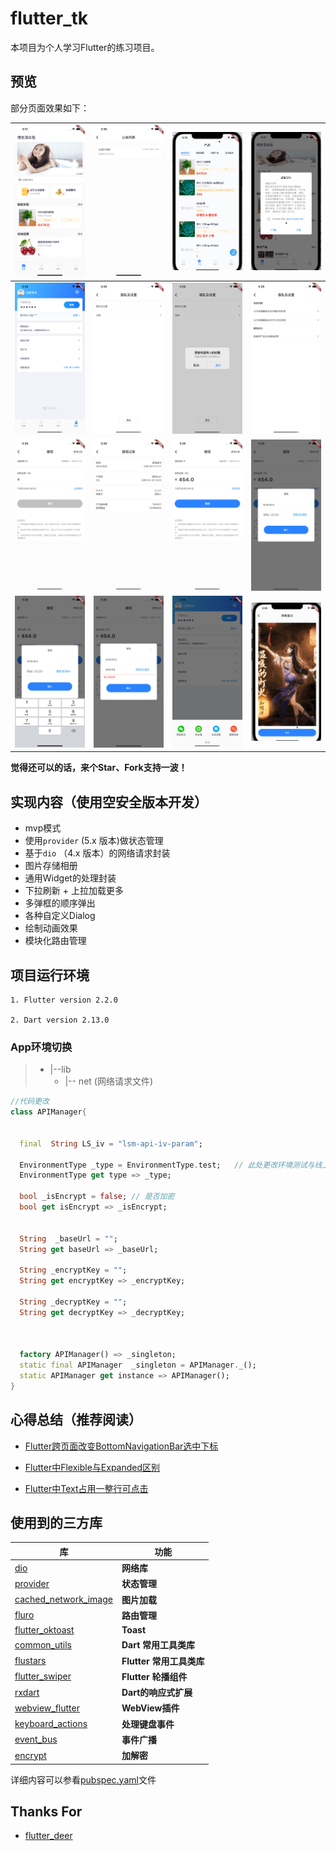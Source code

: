 # flutter_tk
本项目为个人学习Flutter的练习项目。

## 预览

部分页面效果如下：

| ![](./flutter_tuike/preview/1.png)     |  ![](./flutter_tuike/preview/2.png)   | ![](./flutter_tuike/preview/3.gif)   |  ![](./flutter_tuike/preview/4.gif)   |
| :--------------------------------: | :---------------------------------: | :-------------------------------: | :-------------------------------:  |
| ![](./flutter_tuike/preview/5.png)    |  ![](./flutter_tuike/preview/6.png)  | ![](./flutter_tuike/preview/7.png)   |  ![](./flutter_tuike/preview/8.png)   |
| ![](./flutter_tuike/preview/9.png)    |  ![](./flutter_tuike/preview/10.png)   | ![](./flutter_tuike/preview/11.png)  |  ![](./flutter_tuike/preview/12.png)  |
| ![](./flutter_tuike/preview/13.png)   |  ![](./flutter_tuike/preview/14.png)    | ![](./flutter_tuike/preview/15.png)  | ![](./flutter_tuike/preview/16.gif)



**觉得还可以的话，来个Star、Fork支持一波！**

## 实现内容（使用空安全版本开发）

* mvp模式
* 使用`provider` (5.x 版本)做状态管理
* 基于`dio` （4.x 版本）的网络请求封装
* 图片存储相册
* 通用Widget的处理封装
* 下拉刷新 + 上拉加载更多
* 多弹框的顺序弹出
* 各种自定义Dialog
* 绘制动画效果
* 模块化路由管理

## 项目运行环境
    1. Flutter version 2.2.0
     
    2. Dart version 2.13.0
    
### App环境切换
>- |--lib
>    - |-- net (网络请求文件)

```dart
//代码更改
class APIManager{


  final  String LS_iv = "lsm-api-iv-param";

  EnvironmentType _type = EnvironmentType.test;   // 此处更改环境测试与线上
  EnvironmentType get type => _type;

  bool _isEncrypt = false; // 是否加密
  bool get isEncrypt => _isEncrypt;


  String  _baseUrl = "";
  String get baseUrl => _baseUrl;

  String _encryptKey = "";
  String get encryptKey => _encryptKey;

  String _decryptKey = "";
  String get decryptKey => _decryptKey;



  factory APIManager() => _singleton;
  static final APIManager  _singleton = APIManager._();
  static APIManager get instance => APIManager();
}

```
    
## 心得总结（推荐阅读）

- [Flutter跨页面改变BottomNavigationBar选中下标](https://www.jianshu.com/p/e01fd340906f)

- [Flutter中Flexible与Expanded区别](https://www.jianshu.com/p/4d589fc19a45)

- [Flutter中Text占用一整行可点击](https://www.jianshu.com/p/0d57fc4a3a6f)



## 使用到的三方库

| 库                         | 功能             |
| -------------------------- | --------------- |
| [dio](https://github.com/flutterchina/dio)                            | **网络库**       |
| [provider](https://github.com/rrousselGit/provider)                   | **状态管理**     |
| [cached_network_image](https://github.com/renefloor/flutter_cached_network_image)       | **图片加载**       |
| [fluro](https://github.com/theyakka/fluro)                            | **路由管理**     |
| [flutter_oktoast](https://github.com/OpenFlutter/flutter_oktoast)     | **Toast**        |
| [common_utils](https://github.com/Sky24n/common_utils)                | **Dart 常用工具类库**    
| [flustars](https://github.com/Sky24n/flustars)                        | **Flutter 常用工具类库**       |
| [flutter_swiper](https://github.com/best-flutter/flutter_swiper)      | **Flutter 轮播组件**       |  
| [rxdart](https://github.com/ReactiveX/rxdart)                         | **Dart的响应式扩展** |
| [webview_flutter](https://github.com/flutter/plugins/tree/master/packages/webview_flutter)    | **WebView插件**       |
| [keyboard_actions](https://github.com/diegoveloper/flutter_keyboard_actions)                  | **处理键盘事件**        
| [event_bus](http://github.com/marcojakob/dart-event-bus)           | **事件广播** |
| [encrypt](https://github.com/leocavalcante/encrypt)           | **加解密** |




详细内容可以参看[pubspec.yaml](https://github.com/applebest/flutter_tk/blob/main/flutter_tuike/pubspec.yaml)文件    


## Thanks For

- [flutter_deer](https://github.com/simplezhli/flutter_deer)
